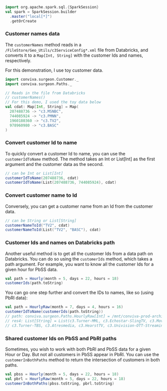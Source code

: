 ```scala mdoc
import org.apache.spark.sql.{SparkSession}
val spark = SparkSession.builder
  .master("local[*]")
  .getOrCreate
```

### Customer names data

The `customerNames` method reads in a
`/FileStore/Geo_Utils/c3ServiceConfig*.xml` file from Databricks, and converts
it to a `Map[Int, String]` with the customer Ids and names, respectively. 

For this demonstration, I use toy customer data. 

```scala mdoc
import conviva.surgeon.Customer._
import conviva.surgeon.Paths._

// Reads in the file from Databricks
// customerNames()
// For this demo, I used the toy data below
val cdat: Map[Int, String] = Map(
  207488736 -> "c3.MSNBC",
  744085924 -> "c3.PMNN",
  1960180360 -> "c3.TV2",
  978960980 -> "c3.BASC"
)
```

### Convert customer Id to name

To quickly convert a customer Id to name, you can use the `customerIdToName`
method. The method takes an Int or List[Int] as the first argument and the
customer data as the second. 

```scala mdoc 
// can be Int or List[Int]
customerIdToName(207488736, cdat)
customerIdToName(List(207488736, 744085924), cdat)
```
### Convert customer name to Id

Conversely, you can get a customer name from an Id from the customer data. 

```scala mdoc 
// can be String or List[String]
customerNameToId("TV2", cdat)
customerNameToId(List("TV2", "BASC"), cdat)
```

### Customer Ids and names on Databricks path

Another useful method is to get all the customer Ids from a data path on
Databricks. You can do so using the `customerIds` method, which takes a path
argument.  For example, you want to know all the customer Ids for a given hour
for PbSS data. 

```scala
val path = Hourly(month = 5, days = 22, hours = 18)
customerIds(path.toString)
```

You can go one step further and convert the IDs to names, like so (using PbRl
data):

```scala
val path = HourlyRaw(month = 7, days = 4, hours = 16)
customerIdToName(customerIds(path.toString))
// path: conviva.surgeon.Paths.HourlyRaw[Int] = /mnt/conviva-prod-archive-pbrl/3d/rawlogs/pbrl/lt_1/y=2023/m=07/d=04/dt=2023_07_04_16
// res4: List[String] = List(c3.Turner-MML, c3.Echostar-SlingTV, c3.Movistarplus, c3.BBCK-PerformGroup, c3.Turner-NCAA, 
// c3.Turner-TBS, c3.Atresmedia, c3.HearstTV, c3.Univision-OTT-Streaming, c3.SportsNet-SNY, c3.TELUS, c3.LGE, c3.OSNtv)
```

### Shared customer Ids on PbSS and PbRl paths

Sometimes, you wish to work with both PbRl and PbSS data for a given Hour or
Day. But not all customers in PbSS appear in PbRl. You can use the
`customerInBothPaths` method to return the intersection of customers in both
paths. 


```scala
val pbss = Hourly(month = 5, days = 22, hours = 18)
val pbrl = HourlyRaw(month = 5, days = 22, hours = 18)
customerInBothPaths(pbss.toString, pbrl.toString)
```




